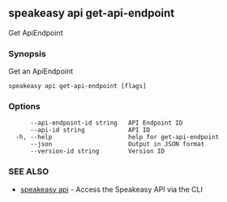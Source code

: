 ## speakeasy api get-api-endpoint

Get ApiEndpoint

### Synopsis

Get an ApiEndpoint

```
speakeasy api get-api-endpoint [flags]
```

### Options

```
      --api-endpoint-id string   API Endpoint ID
      --api-id string            API ID
  -h, --help                     help for get-api-endpoint
      --json                     Output in JSON format
      --version-id string        Version ID
```

### SEE ALSO

* [speakeasy api](speakeasy_api.md)	 - Access the Speakeasy API via the CLI

